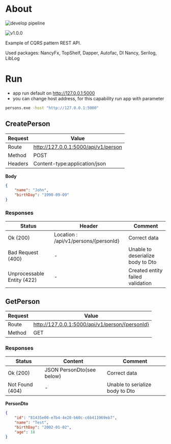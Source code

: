# About
![develop pipeline](https://github.com/bugs-x64/CQRS_PersonAPI/workflows/develop%20pipeline/badge.svg?branch=develop) 

![v1.0.0](https://github.com/bugs-x64/CQRS_PersonAPI/workflows/v1.0.0/badge.svg?branch=master)


Example of CQRS pattern REST API.

Used packages: NancyFx, TopShelf, Dapper, Autofac, DI Nancy, Serilog, LibLog

# Run

* app run default on http://127.0.0.1:5000
* you can change host address, for this capability run app with parameter
```cmd
persons.exe -host "http://127.0.0.1:5000"
```
## CreatePerson
|Request|Value|
|---------------|-------|
|Route| http://127.0.0.1:5000/api/v1/person|
| Method |POST|
| Headers|Content-type:application/json|
**Body**
```json
{
    "name": "John",
    "birthDay": "1990-09-09"
}
``` 

### Responses
|Status|Header|Comment|
|-|-|-|
|Ok (200)| Location : /api/v1/persons/{personId} |Correct data|
| Bad Request (400) |-|Unable to deserialize body to Dto|
| Unprocessable Entity (422) |-|Created entity failed validation|



## GetPerson
|Request|Value|
|---------------|-------|
|Route| http://127.0.0.1:5000/api/v1/person/{personId}|
| Method |GET|
### Responses
|Status|Content|Comment|
|-|-|-|
|Ok (200)| JSON PersonDto(see below)|Correct data|
| Not Found (404) |-|Unable to serialize body to Dto|

**PersonDto**
```json
{
    "id": "81435e00-e7b4-4e20-b60c-c6b411969eb7",
    "name": "Test",
    "birthDay": "2002-01-02",
    "age": 18
}
```
